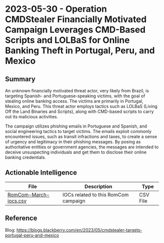 # 2023-05-30 - Operation CMDStealer Financially Motivated Campaign Leverages CMD-Based Scripts and LOLBaS for Online Banking Theft in Portugal, Peru, and Mexico

## Summary

An unknown financially motivated threat actor, very likely from Brazil, is targeting Spanish- and Portuguese-speaking victims, with the goal of stealing online banking access. The victims are primarily in Portugal, Mexico, and Peru. This threat actor employs tactics such as LOLBaS (Living Off the Land Binaries and Scripts), along with CMD-based scripts to carry out its malicious activities.

The campaign utilizes phishing emails in Portuguese and Spanish, and social engineering tactics to target victims. The emails exploit commonly encountered issues, such as transit infractions and taxes, to create a sense of urgency and legitimacy in their phishing messages. By posing as authoritative entities or government agencies, the messages are intended to deceive unsuspecting individuals and get them to disclose their online banking credentials.

## Actionable Intelligence

| File | Description | Type | 
|--------|--------|--------|
| [RomCom-March-iocs.csv](https://github.com/blackberry/threat-research-and-intelligence/blob/main/Blogs%20%26%20Reports/Blogs/2023-05-30%20-%20Operation%20CMDStealer%20Financially%20Motivated%20Campaign%20Leverages%20CMD-Based%20Scripts%20and%20LOLBaS%20for%20Online%20Banking%20Theft/RomCom-March-iocs.csv) | IOCs related to this RomCom campaign | CSV File |


## Reference

Blog: https://blogs.blackberry.com/en/2023/05/cmdstealer-targets-portugal-peru-and-mexico